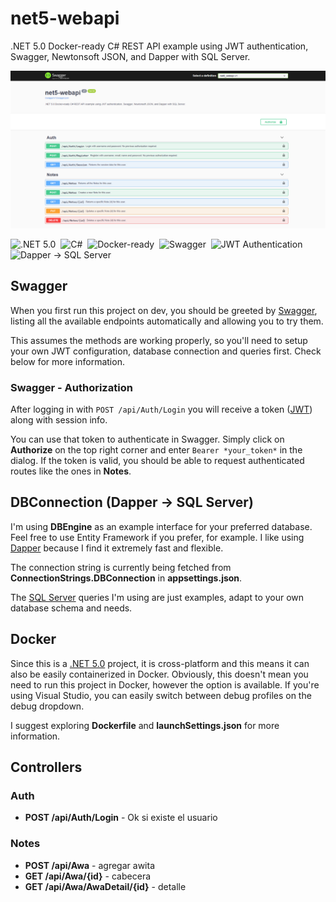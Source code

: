 

# net5-webapi

.NET 5.0 Docker-ready C# REST API example using JWT authentication, Swagger, Newtonsoft JSON, and Dapper with SQL Server.

![net5-webapi](https://github.com/nunogois/net5-webapi/blob/master/net5-webapi-thumbnail.png)

![.NET 5.0](https://img.shields.io/badge/-.NET_5.0-141321?style=for-the-badge&logo=.net&logoColor=ba46d8)&nbsp;
![C#](https://img.shields.io/badge/-C%23-141321?style=for-the-badge&logo=c-sharp&logoColor=239120)&nbsp;
![Docker-ready](https://img.shields.io/badge/-Docker--ready-141321?style=for-the-badge&logo=Docker&logoColor=2496ED)&nbsp;
![Swagger](https://img.shields.io/badge/-Swagger-141321?style=for-the-badge&logo=Swagger&logoColor=85EA2D)&nbsp;
![JWT Authentication](https://img.shields.io/badge/-JWT_Authentication-141321?style=for-the-badge&logo=JSON-Web-Tokens&logoColor=ffffff)&nbsp;
![Dapper -> SQL Server](https://img.shields.io/badge/-Dapper_-->_SQL%20Server-141321?style=for-the-badge&logo=Microsoft-SQL-Server&logoColor=CC2927)&nbsp;

## Swagger

When you first run this project on dev, you should be greeted by [Swagger](https://swagger.io/), listing all the available endpoints automatically and allowing you to try them.

This assumes the methods are working properly, so you'll need to setup your own JWT configuration, database connection and queries first. Check below for more information.

### Swagger - Authorization

After logging in with `POST /api/Auth/Login` you will receive a token ([JWT](https://jwt.io/)) along with session info. 

You can use that token to authenticate in Swagger. Simply click on **Authorize** on the top right corner and enter `Bearer *your_token*` in the dialog. If the token is valid, you should be able to request authenticated routes like the ones in **Notes**.

## DBConnection (Dapper -> SQL Server)

I'm using **DBEngine** as an example interface for your preferred database. Feel free to use Entity Framework if you prefer, for example. I like using [Dapper](https://github.com/StackExchange/Dapper) because I find it extremely fast and flexible.

The connection string is currently being fetched from **ConnectionStrings.DBConnection** in **appsettings.json**.

The [SQL Server](https://www.microsoft.com/sql-server/sql-server-2019?rtc=1) queries I'm using are just examples, adapt to your own database schema and needs.

## Docker

Since this is a [.NET 5.0](https://docs.microsoft.com/en-us/dotnet/core/dotnet-five) project, it is cross-platform and this means it can also be easily containerized in Docker. Obviously, this doesn't mean you need to run this project in Docker, however the option is available. If you're using Visual Studio, you can easily switch between debug profiles on the debug dropdown.

I suggest exploring **Dockerfile** and **launchSettings.json** for more information.

## Controllers

### Auth

 - **POST /api/Auth/Login** - Ok si existe el usuario

 
### Notes

 - **POST /api/Awa** - agregar awita
 - **GET /api/Awa/{id}** - cabecera
 - **GET /api/Awa/AwaDetail/{id}** - detalle

 
